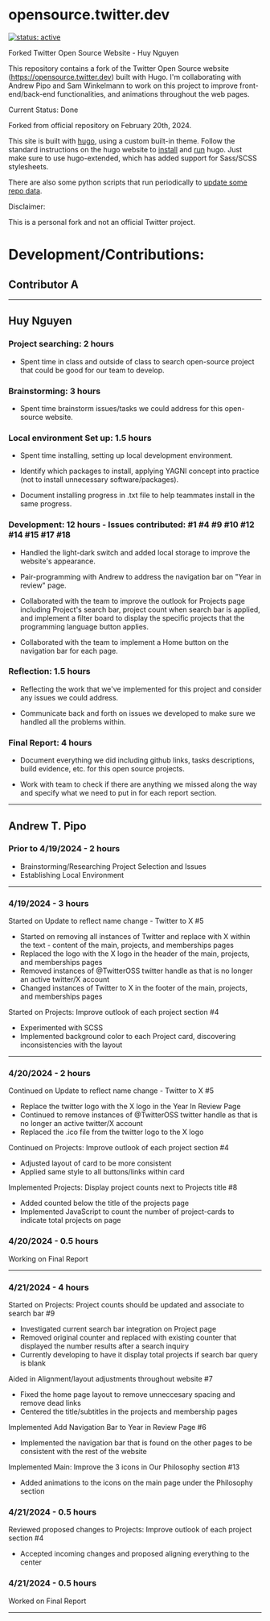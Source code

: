 # opensource.twitter.dev

[![status: active](https://opensource.twitter.dev/status/active.svg)](https://opensource.twitter.dev/status/#active)

Forked Twitter Open Source Website - Huy Nguyen

This repository contains a fork of the Twitter Open Source website (https://opensource.twitter.dev) built with Hugo. I'm collaborating with Andrew Pipo and Sam Winkelmann to work on this project to improve front-end/back-end functionalities, and animations throughout the web pages.

Current Status: Done

Forked from official repository on February 20th, 2024.

This site is built with [hugo], using a custom built-in theme.  Follow the
standard instructions on the hugo website to [install] and [run] hugo.  Just
make sure to use hugo-extended, which has added support for Sass/SCSS
stylesheets.

There are also some python scripts that run periodically to [update some repo
data].

[hugo]: https://gohugo.io/
[install]: https://gohugo.io/getting-started/installing/
[run]: https://gohugo.io/getting-started/usage/
[update some repo data]: ./.github/workflows/update-data.yml

Disclaimer:

This is a personal fork and not an official Twitter project.


# Development/Contributions:
## Contributor A
---
## Huy Nguyen
### Project searching: 2 hours

- Spent time in class and outside of class to search open-source project that could be good for our team to develop.

### Brainstorming: 3 hours

- Spent time brainstorm issues/tasks we could address for this open-source website.

### Local environment Set up: 1.5 hours

- Spent time installing, setting up local development environment.

- Identify which packages to install, applying YAGNI concept into practice (not to install unnecessary software/packages).

- Document installing progress in .txt file to help teammates install in the same progress.

### Development: 12 hours - Issues contributed: #1 #4 #9 #10 #12 #14 #15 #17 #18

- Handled the light-dark switch and added local storage to improve the website's appearance.

- Pair-programming with Andrew to address the navigation bar on "Year in review" page.

- Collaborated with the team to improve the outlook for Projects page including Project's search bar, project count when search bar is applied, and implement a filter board to display the specific projects that the programming language button applies.

- Collaborated with the team to implement a Home button on the navigation bar for each page.

### Reflection: 1.5 hours

- Reflecting the work that we've implemented for this project and consider any issues we could address.

- Communicate back and forth on issues we developed to make sure we handled all the problems within.

### Final Report: 4 hours

- Document everything we did including github links, tasks descriptions, build evidence, etc. for this open source projects.

- Work with team to check if there are anything we missed along the way and specify what we need to put in for each report section.

---
## Andrew T. Pipo
### Prior to 4/19/2024 - 2 hours
- Brainstorming/Researching Project Selection and Issues
- Establishing Local Environment

---

### 4/19/2024 - 3 hours

Started on Update to reflect name change - Twitter to X #5

- Started on removing all instances of Twitter and replace with X within the text - content of the main, projects, and memberships pages
- Replaced the logo with the X logo in the header of the main, projects, and memberships pages
- Removed instances of @TwitterOSS twitter handle as that is no longer an active twitter/X account
- Changed instances of Twitter to X in the footer of the main, projects, and memberships pages

Started on Projects: Improve outlook of each project section #4

- Experimented with SCSS
- Implemented background color to each Project card, discovering inconsistencies with the layout

---

### 4/20/2024 - 2 hours
Continued on Update to reflect name change - Twitter to X #5

- Replace the twitter logo with the X logo in the Year In Review Page
- Continued to remove instances of @TwitterOSS twitter handle as that is no longer an active twitter/X account
- Replaced the .ico file from the twitter logo to the X logo

Continued on Projects: Improve outlook of each project section #4

- Adjusted layout of card to be more consistent
- Applied same style to all buttons/links within card

Implemented Projects: Display project counts next to Projects title #8

- Added counted below the title of the projects page
- Implemented JavaScript to count the number of project-cards to indicate total projects on page

### 4/20/2024 - 0.5 hours
Working on Final Report

---

### 4/21/2024 - 4 hours
Started on Projects: Project counts should be updated and associate to search bar #9

- Investigated current search bar integration on Project page
- Removed original counter and replaced with existing counter that displayed the number results after a search inquiry
- Currently developing to have it display total projects if search bar query is blank

Aided in Alignment/layout adjustments throughout website #7
- Fixed the home page layout to remove unneccesary spacing and remove dead links
- Centered the title/subtitles in the projects and membership pages

Implemented Add Navigation Bar to Year in Review Page #6
- Implemented the navigation bar that is found on the other pages to be consistent with the rest of the website

Implemented Main: Improve the 3 icons in Our Philosophy section #13
- Added animations to the icons on the main page under the Philosophy section


### 4/21/2024 - 0.5 hours
Reviewed proposed changes to Projects: Improve outlook of each project section #4
- Accepted incoming changes and proposed aligning everything to the center

### 4/21/2024 - 0.5 hours
Worked on Final Report

---